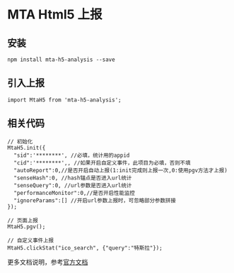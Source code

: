 # MTA Html5 上报

## 安装

```
npm install mta-h5-analysis --save
```

## 引入上报

```
import MtaH5 from 'mta-h5-analysis';
```


## 相关代码

```
// 初始化
MtaH5.init({
  "sid":'********', //必填，统计用的appid
  "cid":'********',, //如果开启自定义事件，此项目为必填，否则不填
  "autoReport":0,//是否开启自动上报(1:init完成则上报一次,0:使用pgv方法才上报)
  "senseHash":0, //hash锚点是否进入url统计
  "senseQuery":0, //url参数是否进入url统计
  "performanceMonitor":0,//是否开启性能监控
  "ignoreParams":[] //开启url参数上报时，可忽略部分参数拼接
});

// 页面上报
MtaH5.pgv();

// 自定义事件上报
MtaH5.clickStat("ico_search", {"query":"特斯拉"});

```


更多文档说明，参考[官方文档](http://docs.developer.qq.com/mta/fast_access/h5.html)